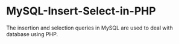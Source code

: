 # MySQL-Insert-Select-in-PHP
The insertion and selection queries in MySQL are used to deal with database using PHP.
